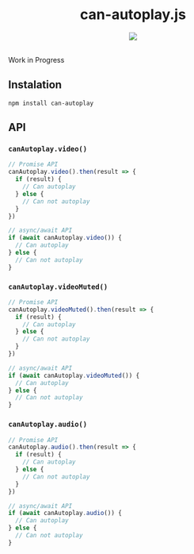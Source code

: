 <h1 align="center">can-autoplay.js</h1>

<div align="center">
 <img src="http://img.badgesize.io/video-dev/can-autoplay.js/master/build/can-autoplay.min.js?compression=gzip">
</div>

<br>

Work in Progress

## Instalation

```
npm install can-autoplay
```

## API

### `canAutoplay.video()`

```js
// Promise API
canAutoplay.video().then(result => {
  if (result) {
    // Can autoplay
  } else {
    // Can not autoplay
  }
})

// async/await API
if (await canAutoplay.video()) {
  // Can autoplay
} else {
  // Can not autoplay
}
```

### `canAutoplay.videoMuted()`

```js
// Promise API
canAutoplay.videoMuted().then(result => {
  if (result) {
    // Can autoplay
  } else {
    // Can not autoplay
  }
})

// async/await API
if (await canAutoplay.videoMuted()) {
  // Can autoplay
} else {
  // Can not autoplay
}
```

### `canAutoplay.audio()`

```js
// Promise API
canAutoplay.audio().then(result => {
  if (result) {
    // Can autoplay
  } else {
    // Can not autoplay
  }
})

// async/await API
if (await canAutoplay.audio()) {
  // Can autoplay
} else {
  // Can not autoplay
}
```
